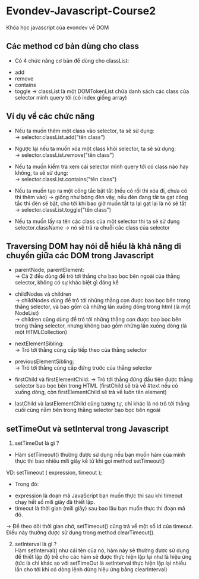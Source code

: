 # Evondev-Javascript-Course2
Khóa học javascript của evondev về DOM

## Các method cơ bản dùng cho class
- Có 4 chức năng cơ bản để dùng cho classList:
+ add
+ remove
+ contains
+ toggle
-> classList là một DOMTokenList chứa danh sách các class của selector mình query tới (có index giống array)
## Ví dụ về các chức năng
- Nếu ta muốn thêm một class vào selector, ta sẽ sử dụng: <br>
-> selector.classList.add("tên class") <br>

- Ngược lại nếu ta muốn xóa một class khỏi selector, ta sẽ sử dụng: <br>
-> selector.classList.remove("tên class") <br>

- Nếu ta muốn kiểm tra xem cái selector mình query tới có class nào hay không, ta sẽ sử dụng: <br>
-> selector.classList.contains("tên class") <br>

- Nếu ta muốn tạo ra một công tắc bật tắt (nếu có rồi thì xóa đi, chưa có thì thêm vào) -> giống như bóng đèn vậy,  nếu đèn đang tắt ta gạt công tắc thì đèn sẽ bật, cho tới khi bao giờ muốn tắt ta lại gạt lại là nó sẽ tắt <br>
-> selector.classList.toggle("tên class") <br>


- Nếu ta muốn lấy ra tên các class của một selector thì ta sẽ sử dụng selector.className -> nó sẽ trả ra chuỗi các class của selector <br>

## Traversing DOM hay nói dễ hiểu là khả năng di chuyển giữa các DOM trong Javascript
- parentNode, parentElement: <br>
-> Cả 2 đều dùng để trỏ tới thằng cha bao bọc bên ngoài của thằng selector, không có sự khác biệt gì đáng kể <br>

- childNodes và children <br>
-> childNodes dùng để trỏ tới những thằng con được bao bọc bên trong thằng selector, và bao gồm cả những lần xuống dòng trong html (là một NodeList) <br>
-> children cũng dùng để trỏ tới những thằng con được bao bọc bên trong thằng selector, nhưng không bao gồm những lần xuống dòng (là một HTMLCollection)  <br>

- nextElementSibling: <br>
-> Trỏ tới thằng cùng cấp tiếp theo của thằng selector <br>

- previousElementSibling: <br>
-> Trỏ tới thằng cùng cấp đứng trước của thằng selector <br>

- firstChild và firstElementChild:
-> Trỏ tới thằng đứng đầu tiên được thằng selector bao bọc bên trong HTML (firstChild sẽ trả về #text nếu có xuống dòng, còn firstElementChild sẽ trả về luôn tên element) <br>

- lastChild và lastElementChild cũng tương tự, chỉ khác là nó trỏ tới thằng cuối cùng nằm bên trong thằng selector bao bọc bên ngoài <br>

## setTimeOut và setInterval trong Javascript
1. setTimeOut là gì ? <br>
- Hàm setTimeout() thường được sử dụng nếu bạn muốn hàm của mình thực thi bao nhiêu mili giây kể từ khi gọi method setTimeout() <br>

VD: setTimeout ( expression, timeout ); <br>
- Trong đó: <br>
+ expression là đoạn mã JavaScript bạn muốn thực thi sau khi timeout chạy hết số mili giây đã thiết lập. <br>
+ timeout là thời gian (mili giây) sau bao lâu bạn muốn thực thi đoạn mã đó. <br>

-> Để theo dõi thời gian chờ, setTimeout() cũng trả về một số id của timeout. Điều này thường được sử dụng trong method clearTimeout(). <br>

2. setInterval là gì ?<br>
Hàm setInterval() như cái tên của nó, hàm này sẽ thường được sử dụng để thiết lập độ trễ cho các hàm sẽ được thực hiện lặp lại như là hiệu ứng (tức là chỉ khác so với setTimeOut là setInterval thực hiện lặp lại nhiều lần cho tới khi có dòng lệnh dừng hiệu ứng bằng clearInterval)<br>